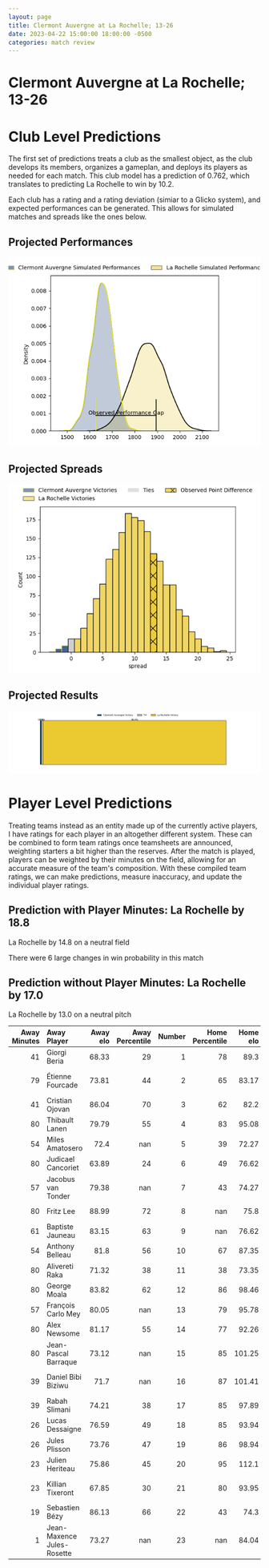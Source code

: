 ```yaml
---  
layout: page  
title: Clermont Auvergne at La Rochelle; 13-26  
date: 2023-04-22 15:00:00 18:00:00 -0500  
categories: match review  
---
```

# Clermont Auvergne at La Rochelle; 13-26

# Club Level Predictions


The first set of predictions treats a club as the smallest object, as the club develops its members, organizes a gameplan, and deploys its players as needed for each match. This club model has a prediction of 0.762, which translates to predicting La Rochelle to win by 10.2.

Each club has a rating and a rating deviation (simiar to a Glicko system), and expected performances can be generated. This allows for simulated matches and spreads like the ones below.
## Projected Performances


![Projected Performances](plots/performances_2023-04-22-LaRochelle-ClermontAuvergne.png)
## Projected Spreads


![Projected Spreads](plots/spreads_2023-04-22-LaRochelle-ClermontAuvergne.png)
## Projected Results


![Projected Results](plots/resultbar_2023-04-22-LaRochelle-ClermontAuvergne.png)
# Player Level Predictions


Treating teams instead as an entity made up of the currently active players, I have ratings for each player in an altogether different system. These can be combined to form team ratings once teamsheets are announced, weighting starters a bit higher than the reserves. After the match is played, players can be weighted by their minutes on the field, allowing for an accurate measure of the team's composition. With these compiled team ratings, we can make predictions, measure inaccuracy, and update the individual player ratings.
## Prediction with Player Minutes: La Rochelle by 18.8


La Rochelle by 14.8 on a neutral field

There were 6 large changes in win probability in this match
## Prediction without Player Minutes: La Rochelle by 17.0


La Rochelle by 13.0 on a neutral pitch



|   Away Minutes | Away Player                |   Away elo |   Away Percentile |   Number |   Home Percentile |   Home elo | Home Player               |   Home Minutes |
|---------------:|:---------------------------|-----------:|------------------:|---------:|------------------:|-----------:|:--------------------------|---------------:|
|             41 | Giorgi Beria               |      68.33 |                29 |        1 |                78 |      89.3  | Reda Wardi                |             61 |
|             79 | Étienne Fourcade           |      73.81 |                44 |        2 |                65 |      83.17 | Quentin Lespiaucq-Brettes |             75 |
|             41 | Cristian Ojovan            |      86.04 |                70 |        3 |                62 |      82.2  | Joel Sclavi               |             50 |
|             80 | Thibault Lanen             |      79.79 |                55 |        4 |                83 |      95.08 | Thomas Lavault            |             54 |
|             54 | Miles Amatosero            |      72.4  |               nan |        5 |                39 |      72.27 | Rémi Picquette            |             80 |
|             80 | Judicael Cancoriet         |      63.89 |                24 |        6 |                49 |      76.62 | Rémi Bourdeau             |             80 |
|             57 | Jacobus van Tonder         |      79.38 |               nan |        7 |                43 |      74.27 | Paul Boudehent            |             80 |
|             80 | Fritz Lee                  |      88.99 |                72 |        8 |               nan |      75.8  | Kyle Hatherell            |             54 |
|             61 | Baptiste Jauneau           |      83.15 |                63 |        9 |               nan |      76.62 | Jules Le Bail             |             38 |
|             54 | Anthony Belleau            |      81.8  |                56 |       10 |                67 |      87.35 | Antoine Hastoy            |             79 |
|             80 | Alivereti Raka             |      71.32 |                38 |       11 |                38 |      73.35 | Dillyn Leyds              |             80 |
|             80 | George Moala               |      83.82 |                62 |       12 |                86 |      98.46 | Jules Favre               |             80 |
|             57 | François Carlo Mey         |      80.05 |               nan |       13 |                79 |      95.78 | UJ Seuteni                |             41 |
|             80 | Alex Newsome               |      81.17 |                55 |       14 |                77 |      92.26 | Teddy Thomas              |             80 |
|             80 | Jean-Pascal Barraque       |      73.12 |               nan |       15 |                85 |     101.25 | Brice Dulin               |             80 |
|             39 | Daniel Bibi Biziwu         |      71.7  |               nan |       16 |                87 |     101.41 | Tawera Kerr-Barlow        |             42 |
|             39 | Rabah Slimani              |      74.21 |                38 |       17 |                85 |      97.89 | Levani Botia              |             39 |
|             26 | Lucas Dessaigne            |      76.59 |                49 |       18 |                85 |      93.94 | Uini Atonio               |             30 |
|             26 | Jules Plisson              |      73.76 |                47 |       19 |                86 |      98.94 | Ultan Dillane             |             26 |
|             23 | Julien Heriteau            |      75.86 |                45 |       20 |                95 |     112.1  | Gregory Alldritt          |             26 |
|             23 | Killian Tixeront           |      67.85 |                30 |       21 |                80 |      93.95 | Hayden Thompson-Stringer  |             19 |
|             19 | Sebastien Bézy             |      86.13 |                66 |       22 |                43 |      74.3  | Hugo Reus                 |              1 |
|              1 | Jean-Maxence Jules-Rosette |      73.27 |               nan |       23 |               nan |      84.04 | Sacha Idoumi              |              5 |

